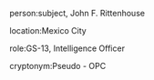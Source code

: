 person:subject, John F. Rittenhouse

location:Mexico City

role:GS-13, Intelligence Officer

cryptonym:Pseudo - OPC

